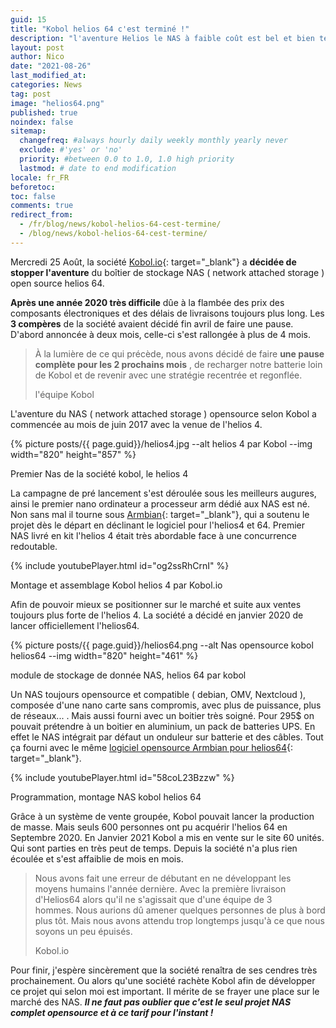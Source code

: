 ```yaml
---
guid: 15
title: "Kobol helios 64 c'est terminé !"
description: "l'aventure Helios le NAS à faible coût est bel et bien terminé dommage!"
layout: post
author: Nico
date: "2021-08-26"
last_modified_at:
categories: News
tag: post
image: "helios64.png"
published: true
noindex: false
sitemap:
  changefreq: #always hourly daily weekly monthly yearly never
  exclude: #'yes' or 'no'
  priority: #between 0.0 to 1.0, 1.0 high priority
  lastmod: # date to end modification
locale: fr_FR
beforetoc:
toc: false
comments: true
redirect_from:
  - /fr/blog/news/kobol-helios-64-cest-termine/
  - /blog/news/kobol-helios-64-cest-termine/
---
```

Mercredi 25 Août, la société [Kobol.io](https://blog.kobol.io/2021/08/25/we-are-pulling-the-plug/){: target="_blank"} a **décidée de stopper l'aventure** du boîtier de stockage NAS ( network attached storage ) open source helios 64.

**Après une année 2020 très difficile** dûe à la flambée des prix des composants électroniques et des délais de livraisons toujours plus long. Les **3 compères** de la société avaient décidé fin avril de faire une pause. D'abord annoncée à deux mois, celle-ci s'est rallongée à plus de 4 mois.

> À la lumière de ce qui précède, nous avons décidé de faire **une pause complète pour les 2 prochains mois** , de recharger notre batterie loin de Kobol et de revenir avec une stratégie recentrée et regonflée.
>
> l'équipe Kobol

L'aventure du NAS ( network attached storage ) opensource selon Kobol a commencée au mois de juin 2017 avec la venue de l'helios 4.

{% picture posts/{{ page.guid}}/helios4.jpg --alt helios 4 par Kobol --img width="820" height="857" %}

Premier Nas de la société kobol, le helios 4

La campagne de pré lancement s'est déroulée sous les meilleurs augures, ainsi le premier nano ordinateur a processeur arm dédié aux NAS est né. Non sans mal il tourne sous [Armbian](https://www.armbian.com/helios4/){: target="_blank"}, qui a soutenu le projet dès le départ en déclinant le logiciel pour l'helios4 et 64. Premier NAS livré en kit l'helios 4 était très abordable face à une concurrence redoutable.

{% include youtubePlayer.html id="og2ssRhCrnI" %}

Montage et assemblage Kobol helios 4 par Kobol.io

Afin de pouvoir mieux se positionner sur le marché et suite aux ventes toujours plus forte de l'helios 4. La société a décidé en janvier 2020 de lancer officiellement l'helios64.

{% picture posts/{{ page.guid}}/helios64.png --alt Nas opensource kobol helios64 --img width="820" height="461" %}

module de stockage de donnée NAS, helios 64 par kobol

Un NAS toujours opensource et compatible ( debian, OMV, Nextcloud ), composée d'une nano carte sans compromis, avec plus de puissance, plus de réseaux... . Mais aussi fourni avec un boitier très soigné. Pour 295$ on pouvait prétendre à un boitier en aluminium, un pack de batteries UPS. En effet le NAS intégrait par défaut un onduleur sur batterie et des câbles. Tout ça fourni avec le même [logiciel opensource Armbian pour helios64](https://www.armbian.com/helios64/){: target="_blank"}.

{% include youtubePlayer.html id="58coL23Bzzw" %}

Programmation, montage NAS kobol helios 64

Grâce à un système de vente groupée, Kobol pouvait lancer la production de masse. Mais seuls 600 personnes ont pu acquérir l'helios 64 en Septembre 2020. En Janvier 2021 Kobol a mis en vente sur le site 60 unités. Qui sont parties en très peut de temps. Depuis la société n'a plus rien écoulée et s'est affaiblie de mois en mois.

> Nous avons fait une erreur de débutant en ne développant les moyens humains l'année dernière. Avec la première livraison d'Helios64 alors qu'il ne s'agissait que d'une équipe de 3 hommes. Nous aurions dû amener quelques personnes de plus à bord plus tôt. Mais nous avons attendu trop longtemps jusqu'à ce que nous soyons un peu épuisés.
>
> Kobol.io

Pour finir, j'espère sincèrement que la société renaîtra de ses cendres très prochainement. Ou alors qu'une société rachète Kobol afin de développer ce projet qui selon moi est important. Il mérite de se frayer une place sur le marché des NAS. **_Il ne faut pas oublier que c'est le seul projet NAS complet opensource et à ce tarif pour l'instant !_**
